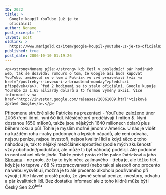 ```yaml
---
ID: 2022
title: >
  Google koupil YouTube (už je to
  oficiální)
author: Noname
post_excerpt: ""
layout: post
oldlink: >
  https://www.marigold.cz/item/google-koupil-youtube-uz-je-to-oficialni
published: true
post_date: 2006-10-10 01:19:26
---
```

	<p><strong>Noname píše:</strong> kdo četl v posledních pár hodinách web, tak se dozvídal rumours o tom, že Google asi bude kupovat YouTube, zmiňoval se o tom i Patrick ve své prezentaci (viz <a href="/postrehy-z-invexu-i-z-broadband-monday">předchozí příspěvek</a>). Před 2 hodinami se to stalo oficiální. Google kupuje YouTube za 1.65 miliardy dolarů a to formou výměny akcií. Více informací v <a href="http://investor.google.com/releases/20061009.html">tiskové zprávě Google</a>.</p>
<p>Připomenu stručně slide Patricka na prezentaci - YouTube, založeno únor 2005 třemi lidmi, nyní 60 lidí. Měsíčně prý prodělávají 1 milion $. Nyní dostanou 1650 milionů, takže jsou nějakých 1640 milionech dolarů plus během roku a půl. Tohle je myslím možné jenom v Americe. U nás je vidět na každém rohu mraky podobných a lepších nápadů, ale není odvaha, nejsou peníze, nejsou investoři, nejsou kvalitní lidi a když něco z toho náhodou je, tak to nějaký mezičlánek uprostřed (podle mých zkušeností vždy obchodní/produkťáci, ale může to být náhoda) podělají. Ale podobně to není asi ani nikde jinde. Takže právě proto držím palce Patrickovi a jeho <a href="http://www.stream.cz">Streamu</a> - ne proto, že by to bylo něco zajímavého - třeba je, ale těžko říct, když je to teprve v 68 % rozpracovanosti (nebo tak si alespoň ono procento na webu vysvětluji, možná je to ale procento alkoholu používaného při vývoji ;)
Ale hlavně prostě proto, že zjevně sehnal peníze, investory, odvahu a pár kvalitních lidí. Bez dostatku informací ale z toho klidně může být i Český Sen 2.0<sup>beta</sup></p>